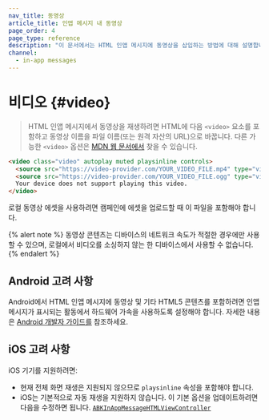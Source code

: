 ```yaml
---
nav_title: 동영상
article_title: 인앱 메시지 내 동영상
page_order: 4
page_type: reference
description: "이 문서에서는 HTML 인앱 메시지에 동영상을 삽입하는 방법에 대해 설명합니다."
channel:
  - in-app messages
---
```


# 비디오 {#video}

> HTML 인앱 메시지에서 동영상을 재생하려면 HTML에 다음 `<video>` 요소를 포함하고 동영상 이름을 파일 이름(또는 원격 자산의 URL)으로 바꿉니다. 다른 가능한 `<video>` 옵션은 [MDN 웹 문서에서][9] 찾을 수 있습니다.

```html
<video class="video" autoplay muted playsinline controls>
  <source src="https://video-provider.com/YOUR_VIDEO_FILE.mp4" type="video/mp4">
  <source src="https://video-provider.com/YOUR_VIDEO_FILE.ogg" type="video/ogg">
  Your device does not support playing this video.
</video>
```

로컬 동영상 에셋을 사용하려면 캠페인에 에셋을 업로드할 때 이 파일을 포함해야 합니다.

{% alert note %}
동영상 콘텐츠는 디바이스의 네트워크 속도가 적절한 경우에만 사용할 수 있으며, 로컬에서 비디오를 소싱하지 않는 한 디바이스에서 사용할 수 없습니다.
{% endalert %}

## Android 고려 사항

Android에서 HTML 인앱 메시지에 동영상 및 기타 HTML5 콘텐츠를 포함하려면 인앱 메시지가 표시되는 활동에서 하드웨어 가속을 사용하도록 설정해야 합니다. 자세한 내용은 [Android 개발자 가이드를]({{site.baseurl}}/developer_guide/platform_integration_guides/android/in-app_messaging/customization/youtube_in_html/) 참조하세요.

## iOS 고려 사항

iOS 기기를 지원하려면:

- 현재 전체 화면 재생은 지원되지 않으므로 `playsinline` 속성을 포함해야 합니다.
- iOS는 기본적으로 자동 재생을 지원하지 않습니다. 이 기본 옵션을 업데이트하려면 다음을 수정하면 됩니다. [`ABKInAppMessageHTMLViewController`](https://github.com/Appboy/appboy-ios-sdk/blob/master/AppboyUI/ABKInAppMessage/ViewControllers/ABKInAppMessageHTMLViewController.m)


[9]: https://developer.mozilla.org/en-US/docs/Web/HTML/Element/video
